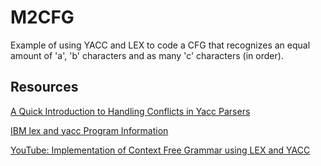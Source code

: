 # M2CFG


Example of using YACC and LEX to code a CFG that recognizes an equal amount of 'a', 'b' characters and as many 'c' characters (in order).

## Resources

[A Quick Introduction to Handling Conflicts in Yacc Parsers][conflicts]

[IBM lex and yacc Program Information][program]

[YouTube: Implementation of Context Free Grammar using LEX and YACC][video]

[//]: #
   [conflicts]: <https://www2.cs.arizona.edu/~debray/Teaching/CSc453/DOCS/conflicts.pdf>
   [program]: <https://www.ibm.com/docs/en/aix/7.3?topic=concepts-lex-yacc-program-information>
   [video]: <https://www.youtube.com/watch?v=GCEiH8EuCjU>
